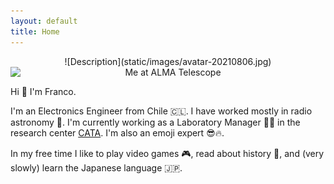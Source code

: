 ```yaml
---
layout: default
title: Home
---
```


<div style="text-align: center;">
  ![Description](static/images/avatar-20210806.jpg)
</div>

<div style="text-align: center;">
  <img src="assets/images/avatar-20210806.jpg" alt="Me at ALMA Telescope" style="display: block; margin: 0 auto;">
</div>

Hi 👋 I'm Franco.

I'm an Electronics Engineer from  Chile 🇨🇱. I have worked mostly in radio astronomy 📡. I'm currently working as a Laboratory Manager 👨‍🔬 in the research center [CATA](https://cata.cl). I'm also an emoji expert 😎🔥. 

In my free time I like to play video games 🎮, read about history 📜, and (very slowly) learn the Japanese language 🇯🇵.
